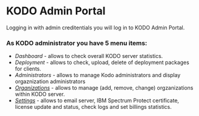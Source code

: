 # KODO Admin Portal

Logging in with admin creditentials you will log in to KODO Admin Portal.


### As KODO administrator you have 5 menu items:

* _Dashboard_ - allows to check overall KODO server statistics.
* _Deployment_ - allows to check, upload, delete of deployment packages for clients.
* _Administrators_ - allows to manage Kodo administrators and display orgaznization administrators 
* [_Organizations_](organization.md) - allows to manage (add, remove, change) orgzanizations within KODO server.
* [_Settings_](settings.md) - allows to email server, IBM Spectrum Protect certificate, license update and status, check logs and set billings statistics.